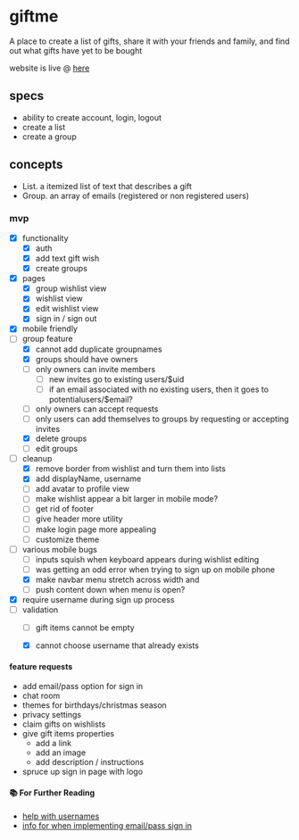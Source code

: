 # giftme
A place to create a list of gifts, share it with your friends and family, and find out what gifts have yet to be bought

website is live @ [here](https://giftme.isaacadams.me)

## specs

- ability to create account, login, logout
- create a list
- create a group

## concepts

- List. a itemized list of text that describes a gift
- Group. an array of emails (registered or non registered users)

### mvp

- [x] functionality
    - [x] auth
    - [x] add text gift wish
    - [x] create groups
- [x] pages
    - [x] group wishlist view
    - [x] wishlist view
    - [x] edit wishlist view
    - [x] sign in / sign out
- [x] mobile friendly
- [ ] group feature
    - [x] cannot add duplicate groupnames
    - [x] groups should have owners
    - [ ] only owners can invite members
        - [ ] new invites go to existing users/$uid 
        - [ ] if an email associated with no existing users, then it goes to potentialusers/$email?
    - [ ] only owners can accept requests
    - [ ] only users can add themselves to groups by requesting or accepting invites
    - [x] delete groups
    - [ ] edit groups
- [ ] cleanup
    - [x] remove border from wishlist and turn them into lists
    - [x] add displayName, username
    - [ ] add avatar to profile view
    - [ ] make wishlist appear a bit larger in mobile mode?
    - [ ] get rid of footer
    - [ ] give header more utility
    - [ ] make login page more appealing
    - [ ] customize theme
- [ ] various mobile bugs
    - [ ] inputs squish when keyboard appears during wishlist editing
    - [ ] was getting an odd error when trying to sign up on mobile phone
    - [x] make navbar menu stretch across width and 
    - [ ] push content down when menu is open?
- [x] require username during sign up process
- [ ] validation
    - [ ] gift items cannot be empty
    - [x] cannot choose username that already exists


#### feature requests

- add email/pass option for sign in
- chat room
- themes for birthdays/christmas season
- privacy settings
- claim gifts on wishlists
- give gift items properties
    - add a link
    - add an image
    - add description / instructions
- spruce up sign in page with logo

#### 📚 For Further Reading

- [help with usernames](https://fireship.io/lessons/custom-usernames-with-firebase-authentication-and-angular/)
- [info for when implementing email/pass sign in](https://stackoverflow.com/questions/44615808/firebase-detecting-if-user-exists)